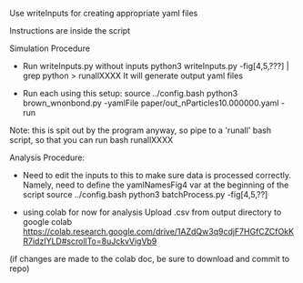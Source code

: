 Use writeInputs for creating appropriate yaml files

Instructions are inside the script 

Simulation Procedure 
* Run writeInputs.py without inputs
 python3 writeInputs.py -fig[4,5,???] | grep python > runallXXXX
It will generate output yaml files

* Run each using this setup: 
 source ../config.bash
 python3 brown_wnonbond.py -yamlFile paper/out_nParticles10.000000.yaml -run

Note: this is spit out by the program anyway, so pipe to a 'runall' bash script, so that you can run
 bash runallXXXX

Analysis Procedure:
* Need to edit the inputs to this to make sure data is processed correctly. Namely, need to define the yamlNamesFig4 var at the beginning of the script
 source ../config.bash
 python3 batchProcess.py -fig[4,5,??]

* using colab for now for analysis
Upload <case>.csv from output directory to google colab
https://colab.research.google.com/drive/1AZdQw3q9cdjF7HGfCZCfOkKR7idzIYLD#scrollTo=8uJckvVigVb9

(if changes are made to the colab doc, be sure to download and commit to repo) 



